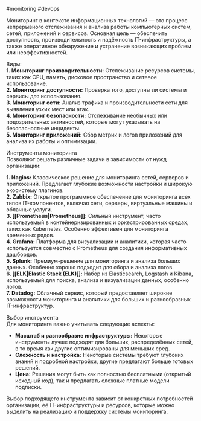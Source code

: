 #monitoring #devops 

Мониторинг в контексте информационных технологий — это процесс непрерывного отслеживания и анализа работы компьютерных систем, сетей, приложений и сервисов. Основная цель — обеспечить доступность, производительность и надёжность IT-инфраструктуры, а также оперативное обнаружение и устранение возникающих проблем или неэффективностей.

Виды:  
**1. Мониторинг производительности:** Отслеживание ресурсов системы, таких как CPU, память, дисковое пространство и сетевое использование.  
**2. Мониторинг доступности:** Проверка того, доступны ли системы и сервисы для использования.  
**3. Мониторинг сети:** Анализ трафика и производительности сети для выявления узких мест или атак.  
**4. Мониторинг безопасности:** Отслеживание необычных или подозрительных активностей, которые могут указывать на безопасностные инциденты.  
**5. Мониторинг приложений:** Сбор метрик и логов приложений для анализа их работы и оптимизации.

Инструменты мониторинга  
Позволяют решать различные задачи в зависимости от нужд организации:

**1. Nagios:** Классическое решение для мониторинга сетей, серверов и приложений. Предлагает глубокие возможности настройки и широкую экосистему плагинов.  
**2. Zabbix:** Открытое программное обеспечение для мониторинга всех типов IT-компонентов, включая сети, серверы, виртуальные машины и облачные услуги.  
**3. [[Prometheus|Prometheus]]:** Сильный инструмент, часто используемый в контейнеризированных и оркестрированных средах, таких как Kubernetes. Особенно эффективен для мониторинга временных рядов.  
**4. Grafana:** Платформа для визуализации и аналитики, которая часто используется совместно с Prometheus для создания информативных дашбордов.  
**5. Splunk:** Премиум-решение для мониторинга и анализа больших данных. Особенно хорошо подходит для сбора и анализа логов.  
**6. [[ELK|Elastic Stack (ELK)]]:** Набор из Elasticsearch, Logstash и Kibana, используемый для поиска, анализа и визуализации данных, особенно логов.  
**7. Datadog:** Облачный сервис, который предоставляет широкие возможности мониторинга и аналитики для больших и разнообразных IT-инфраструктур.

Выбор инструмента  
Для мониторинга важно учитывать следующие аспекты:

- **Масштаб и разнообразие инфраструктуры:** Некоторые инструменты лучше подходят для больших, распределённых сетей, в то время как другие оптимизированы для меньших сред.
- **Сложность и настройка:** Некоторые системы требуют глубоких знаний и подробной настройки, другие предлагают больше готовых решений.
- **Цена:** Решения могут быть как полностью бесплатными (открытый исходный код), так и предлагать сложные платные модели подписки.

Выбор подходящего инструмента зависит от конкретных потребностей организации, её IT-инфраструктуры и ресурсов, которые можно выделить на реализацию и поддержку системы мониторинга.